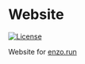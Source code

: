 # Website
[![License](https://img.shields.io/badge/license-BSD--3--Clause-red)](https://github.com/enzo-sa/website/blob/master/LICENSE)

Website for [enzo.run](https://enzo.run/)
